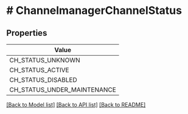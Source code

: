 # # ChannelmanagerChannelStatus


## Properties 



| Value |
------------ | 
CH_STATUS_UNKNOWN|&#39;CH_STATUS_UNKNOWN&#39;
CH_STATUS_ACTIVE|&#39;CH_STATUS_ACTIVE&#39;
CH_STATUS_DISABLED|&#39;CH_STATUS_DISABLED&#39;
CH_STATUS_UNDER_MAINTENANCE|&#39;CH_STATUS_UNDER_MAINTENANCE&#39;

[[Back to Model list]](../../README.md#models) [[Back to API list]](../../README.md#endpoints) [[Back to README]](../../README.md)

